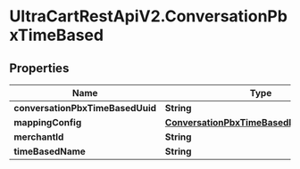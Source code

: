 # UltraCartRestApiV2.ConversationPbxTimeBased

## Properties
Name | Type | Description | Notes
------------ | ------------- | ------------- | -------------
**conversationPbxTimeBasedUuid** | **String** |  | [optional] 
**mappingConfig** | [**ConversationPbxTimeBasedMappingConfig**](ConversationPbxTimeBasedMappingConfig.md) |  | [optional] 
**merchantId** | **String** |  | [optional] 
**timeBasedName** | **String** |  | [optional] 


